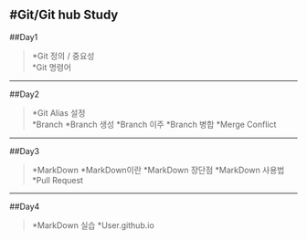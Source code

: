 #Git/Git hub Study
---
##Day1
>*Git 정의 / 중요성   
*Git 명령어   
---
##Day2
>*Git Alias 설정   
*Branch
 *Branch 생성
 *Branch 이주
 *Branch 병합
 *Merge Conflict   
---
##Day3
>*MarkDown
 *MarkDown이란
 *MarkDown 장단점
 *MarkDown 사용법
*Pull Request
---
##Day4
>*MarkDown 실습
*User.github.io    